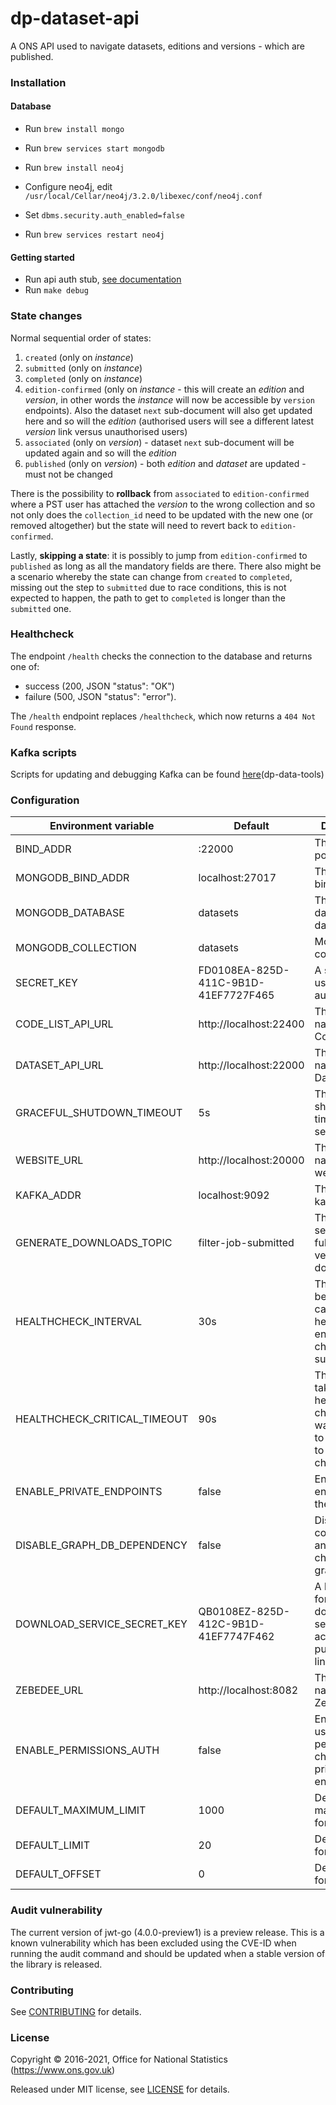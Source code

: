 dp-dataset-api
==================
A ONS API used to navigate datasets, editions and versions - which are published.

### Installation

#### Database
* Run `brew install mongo`
* Run `brew services start mongodb`

* Run `brew install neo4j`
* Configure neo4j, edit `/usr/local/Cellar/neo4j/3.2.0/libexec/conf/neo4j.conf`
* Set `dbms.security.auth_enabled=false`
* Run `brew services restart neo4j`

#### Getting started

* Run api auth stub, [see documentation](https://github.com/ONSdigital/dp-auth-api-stub)
* Run `make debug`

### State changes

Normal sequential order of states:

1. `created` (only on *instance*)
2. `submitted` (only on *instance*)
3. `completed` (only on *instance*)
4. `edition-confirmed` (only on *instance* - this will create an *edition* and *version*,
    in other words the *instance* will now be accessible by `version` endpoints).
    Also the dataset `next` sub-document will also get updated here and so will the *edition*
    (authorised users will see a different latest *version* link versus unauthorised users)
5. `associated` (only on *version*) - dataset `next` sub-document will be updated again and so will the *edition*
6. `published` (only on *version*) - both *edition* and *dataset* are updated - must not be changed

There is the possibility to **rollback** from `associated`  to `edition-confirmed`
where a PST user has attached the _version_ to the wrong collection and so not only does
the `collection_id` need to be updated with the new one (or removed altogether)
but the state will need to revert back to `edition-confirmed`.

Lastly, **skipping a state**: it is possibly to jump from `edition-confirmed` to `published`
as long as all the mandatory fields are there. There also might be a scenario whereby
the state can change from `created` to `completed`, missing out the step to `submitted`
due to race conditions, this is not expected to happen,
the path to get to `completed` is longer than the `submitted` one.

### Healthcheck

The endpoint `/health` checks the connection to the database and returns
one of:

* success (200, JSON "status": "OK")
* failure (500, JSON "status": "error").

The `/health` endpoint replaces `/healthcheck`, which now returns a `404 Not Found` response.

### Kafka scripts

Scripts for updating and debugging Kafka can be found [here](https://github.com/ONSdigital/dp-data-tools)(dp-data-tools)

### Configuration

| Environment variable         | Default                                | Description
| ---------------------------- | ---------------------------------------| -----------
| BIND_ADDR                    | :22000                                 | The host and port to bind to
| MONGODB_BIND_ADDR            | localhost:27017                        | The MongoDB bind address
| MONGODB_DATABASE             | datasets                               | The MongoDB dataset database
| MONGODB_COLLECTION           | datasets                               | MongoDB collection
| SECRET_KEY                   | FD0108EA-825D-411C-9B1D-41EF7727F465   | A secret key used authentication
| CODE_LIST_API_URL            | http://localhost:22400                 | The host name for the CodeList API
| DATASET_API_URL              | http://localhost:22000                 | The host name for the Dataset API
| GRACEFUL_SHUTDOWN_TIMEOUT    | 5s                                     | The graceful shutdown timeout in seconds
| WEBSITE_URL                  | http://localhost:20000                 | The host name for the website
| KAFKA_ADDR                   | localhost:9092                         | The list of kafka hosts
| GENERATE_DOWNLOADS_TOPIC     | filter-job-submitted                   | The topic to send generate full dataset version downloads to
| HEALTHCHECK_INTERVAL         | 30s                                    | The time between calling healthcheck endpoints for check subsystems
| HEALTHCHECK_CRITICAL_TIMEOUT | 90s                                    | The time taken for the health changes from warning state to critical due to subsystem check failures
| ENABLE_PRIVATE_ENDPOINTS     | false                                  | Enable private endpoints for the API
| DISABLE_GRAPH_DB_DEPENDENCY  | false                                  | Disables connection and health check for graph db
| DOWNLOAD_SERVICE_SECRET_KEY  | QB0108EZ-825D-412C-9B1D-41EF7747F462   | A key specific for the download service to access public/private links
| ZEBEDEE_URL                  | http://localhost:8082                  | The host name for Zebedee
| ENABLE_PERMISSIONS_AUTH      | false                                  | Enable/disable user/service permissions checking for private endpoints
| DEFAULT_MAXIMUM_LIMIT        | 1000                                   | Default maximum limit for pagination
| DEFAULT_LIMIT                | 20                                     | Default limit for pagination
| DEFAULT_OFFSET               | 0                                      | Default offset for pagination


### Audit vulnerability
The current version of jwt-go (4.0.0-preview1) is a preview release. This is a known vulnerability which has been excluded using the CVE-ID when running the audit command and should be updated when a stable version of the library is released.
### Contributing

See [CONTRIBUTING](CONTRIBUTING.md) for details.

### License

Copyright © 2016-2021, Office for National Statistics (https://www.ons.gov.uk)

Released under MIT license, see [LICENSE](LICENSE.md) for details.
